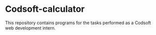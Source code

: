 # Codsoft-calculator
This repository contains programs for the tasks performed as a Codsoft web development intern.
